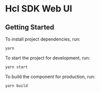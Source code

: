 # Hcl SDK Web UI

## Getting Started

To install project dependencies, run:

```bash
yarn
```

To start the project for development, run:

```bash
yarn start
```

To build the component for production, run:

```bash
yarn build
```